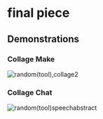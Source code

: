 <h1> final piece </h1> 

<h2> Demonstrations </h2> 
<h3>Collage Make</h3> 



![random(tool),collage2](https://user-images.githubusercontent.com/68719286/96113453-bdf6a380-0f2b-11eb-83d2-fed35bdb29b5.gif)


<h3>Collage Chat</h3> 



![random(tool)speechabstract](https://user-images.githubusercontent.com/68719286/96113479-c64ede80-0f2b-11eb-91f1-a8b2c2fbc748.gif)

